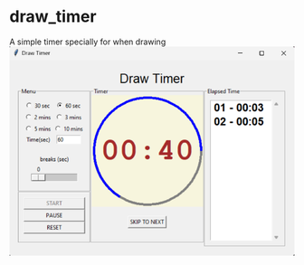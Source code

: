 # draw_timer
A simple timer specially for when drawing
![Draw Timer Screenshot](Screenshot001.png)

